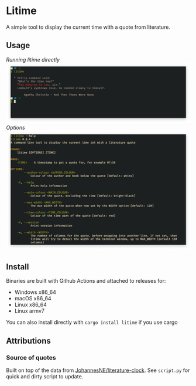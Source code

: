 # Litime

A simple tool to display the current time with a quote from literature.

## Usage

_Running litime directly_
![quote](.example-quote.png)
_Options_
![help](.example-help.png)

## Install

Binaries are built with Github Actions and attached to releases for:
* Windows x86_64
* macOS x86_64
* Linux x86_64
* Linux armv7

You can also install directly with `cargo install litime` if you use cargo

## Attributions
### Source of quotes
Built on top of the data from
[JohannesNE/literature-clock](https://github.com/JohannesNE/literature-clock).
See `script.py` for quick and dirty script to update.
